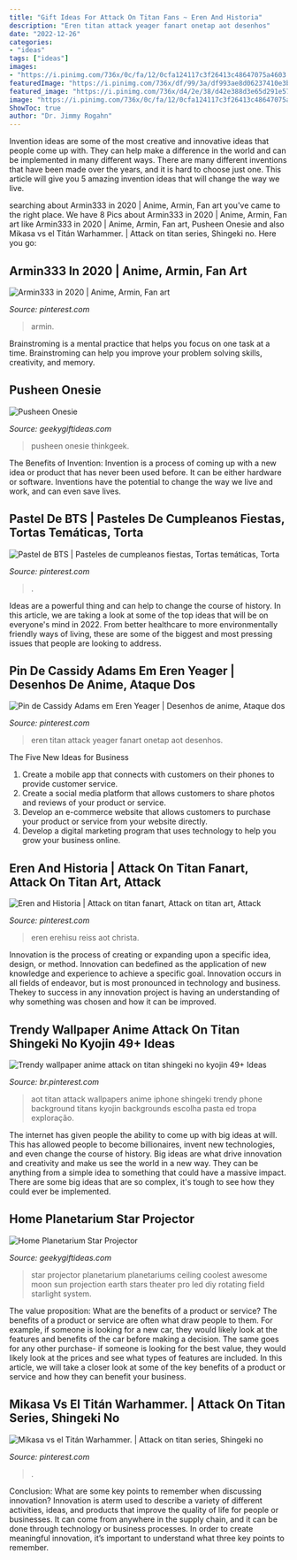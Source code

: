 ```yaml
---
title: "Gift Ideas For Attack On Titan Fans ~ Eren And Historia"
description: "Eren titan attack yeager fanart onetap aot desenhos"
date: "2022-12-26"
categories:
- "ideas"
tags: ["ideas"]
images:
- "https://i.pinimg.com/736x/0c/fa/12/0cfa124117c3f26413c48647075a4603.jpg"
featuredImage: "https://i.pinimg.com/736x/df/99/3a/df993ae8d06237410e3b73697685bc70.jpg"
featured_image: "https://i.pinimg.com/736x/d4/2e/38/d42e388d3e65d291e57eff7fd99c08c2.jpg"
image: "https://i.pinimg.com/736x/0c/fa/12/0cfa124117c3f26413c48647075a4603.jpg"
ShowToc: true
author: "Dr. Jimmy Rogahn"
---
```



Invention ideas are some of the most creative and innovative ideas that people come up with. They can help make a difference in the world and can be implemented in many different ways. There are many different inventions that have been made over the years, and it is hard to choose just one. This article will give you 5 amazing invention ideas that will change the way we live.

	

		
searching about Armin333 in 2020 | Anime, Armin, Fan art you've came to the right place. We have 8 Pics about Armin333 in 2020 | Anime, Armin, Fan art like Armin333 in 2020 | Anime, Armin, Fan art, Pusheen Onesie and also Mikasa vs el Titán Warhammer. | Attack on titan series, Shingeki no. Here you go:
		
    
## Armin333 In 2020 | Anime, Armin, Fan Art

<img loading=lazy src="https://i.pinimg.com/736x/df/99/3a/df993ae8d06237410e3b73697685bc70.jpg" onerror="this.onerror=null;this.src='https://tse2.mm.bing.net/th?id=OIP.g7D2vvr4Enut3FKwtcP6LQHaJ3&amp;pid=15.1';" alt="Armin333 in 2020 | Anime, Armin, Fan art">

_Source: pinterest.com_

>armin. 

	

Brainstroming is a mental practice that helps you focus on one task at a time. Brainstroming can help you improve your problem solving skills, creativity, and memory.

    
## Pusheen Onesie

<img loading=lazy src="https://www.geekygiftideas.com/wp-content/uploads/pusheen-unisex-kigurumi-lounger-thinkgeek-1.jpg" onerror="this.onerror=null;this.src='https://tse3.mm.bing.net/th?id=OIP.tyHkGT6oP1rR_XW8m7kNLQHaHa&amp;pid=15.1';" alt="Pusheen Onesie">

_Source: geekygiftideas.com_

>pusheen onesie thinkgeek. 

	

The Benefits of Invention:
Invention is a process of coming up with a new idea or product that has never been used before. It can be either hardware or software. Inventions have the potential to change the way we live and work, and can even save lives.

    
## Pastel De BTS | Pasteles De Cumpleanos Fiestas, Tortas Temáticas, Torta

<img loading=lazy src="https://i.pinimg.com/originals/72/6b/f8/726bf8d7f1752747f4cf64e1a9c4d926.jpg" onerror="this.onerror=null;this.src='https://tse3.mm.bing.net/th?id=OIP.9ic5J4QgaRx5wMA--kg6owHaNL&amp;pid=15.1';" alt="Pastel de BTS | Pasteles de cumpleanos fiestas, Tortas temáticas, Torta">

_Source: pinterest.com_

>. 

	

Ideas are a powerful thing and can help to change the course of history. In this article, we are taking a look at some of the top ideas that will be on everyone's mind in 2022. From better healthcare to more environmentally friendly ways of living, these are some of the biggest and most pressing issues that people are looking to address.

    
## Pin De Cassidy Adams Em Eren Yeager | Desenhos De Anime, Ataque Dos

<img loading=lazy src="https://i.pinimg.com/736x/d4/2e/38/d42e388d3e65d291e57eff7fd99c08c2.jpg" onerror="this.onerror=null;this.src='https://tse1.mm.bing.net/th?id=OIP.PlTQ2NgnUFjYzjUtMDv_XgHaKw&amp;pid=15.1';" alt="Pin de Cassidy Adams em Eren Yeager | Desenhos de anime, Ataque dos">

_Source: pinterest.com_

>eren titan attack yeager fanart onetap aot desenhos. 

	

The Five New Ideas for Business
1. Create a mobile app that connects with customers on their phones to provide customer service. 
2. Create a social media platform that allows customers to share photos and reviews of your product or service. 
3. Develop an e-commerce website that allows customers to purchase your product or service from your website directly. 
4. Develop a digital marketing program that uses technology to help you grow your business online.

    
## Eren And Historia | Attack On Titan Fanart, Attack On Titan Art, Attack

<img loading=lazy src="https://i.pinimg.com/736x/b9/88/ff/b988ff9c6c4b5ce8e8a1be93990ecc98.jpg" onerror="this.onerror=null;this.src='https://tse3.mm.bing.net/th?id=OIP.bO0poDGBh0lxJt3GYD_IGgHaKd&amp;pid=15.1';" alt="Eren and Historia | Attack on titan fanart, Attack on titan art, Attack">

_Source: pinterest.com_

>eren erehisu reiss aot christa. 

	

Innovation is the process of creating or expanding upon a specific idea, design, or method. Innovation can bedefined as the application of new knowledge and experience to achieve a specific goal. Innovation occurs in all fields of endeavor, but is most pronounced in technology and business. Thekey to success in any innovation project is having an understanding of why something was chosen and how it can be improved.

    
## Trendy Wallpaper Anime Attack On Titan Shingeki No Kyojin 49+ Ideas

<img loading=lazy src="https://i.pinimg.com/originals/ed/b1/ff/edb1ffe64f53051e2905bdcfbe520b18.jpg" onerror="this.onerror=null;this.src='https://tse2.mm.bing.net/th?id=OIP.nI4cKy7wZtN3-avuMvzExgAAAA&amp;pid=15.1';" alt="Trendy wallpaper anime attack on titan shingeki no kyojin 49+ Ideas">

_Source: br.pinterest.com_

>aot titan attack wallpapers anime iphone shingeki trendy phone background titans kyojin backgrounds escolha pasta ed tropa exploração. 

	

The internet has given people the ability to come up with big ideas at will. This has allowed people to become billionaires, invent new technologies, and even change the course of history. Big ideas are what drive innovation and creativity and make us see the world in a new way. They can be anything from a simple idea to something that could have a massive impact. There are some big ideas that are so complex, it's tough to see how they could ever be implemented.

    
## Home Planetarium Star Projector

<img loading=lazy src="https://www.geekygiftideas.com/wp-content/uploads/15-coolest-and-awesome-home-planetariums-2.jpg" onerror="this.onerror=null;this.src='https://tse2.mm.bing.net/th?id=OIP.koeVoeUMq_a6MuC0HUlavgHaHa&amp;pid=15.1';" alt="Home Planetarium Star Projector">

_Source: geekygiftideas.com_

>star projector planetarium planetariums ceiling coolest awesome moon sun projection earth stars theater pro led diy rotating field starlight system. 

	

The value proposition: What are the benefits of a product or service?
The benefits of a product or service are often what draw people to them. For example, if someone is looking for a new car, they would likely look at the features and benefits of the car before making a decision. The same goes for any other purchase- if someone is looking for the best value, they would likely look at the prices and see what types of features are included. In this article, we will take a closer look at some of the key benefits of a product or service and how they can benefit your business.

    
## Mikasa Vs El Titán Warhammer. | Attack On Titan Series, Shingeki No

<img loading=lazy src="https://i.pinimg.com/736x/0c/fa/12/0cfa124117c3f26413c48647075a4603.jpg" onerror="this.onerror=null;this.src='https://tse4.mm.bing.net/th?id=OIP.ASRHL1dOLoskBT-gkAIFnAHaFR&amp;pid=15.1';" alt="Mikasa vs el Titán Warhammer. | Attack on titan series, Shingeki no">

_Source: pinterest.com_

>. 

	

Conclusion: What are some key points to remember when discussing innovation?
Innovation is aterm used to describe a variety of different activities, ideas, and products that improve the quality of life for people or businesses. It can come from anywhere in the supply chain, and it can be done through technology or business processes. In order to create meaningful innovation, it’s important to understand what three key points to remember.

